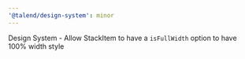 ```yaml
---
'@talend/design-system': minor
---
```


Design System - Allow StackItem to have a `isFullWidth` option to have 100% width style
